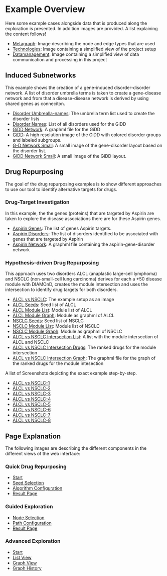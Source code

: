 # Example Overview
Here some example cases alongside data that is produced along the exploration is presented. In addition images are provided.
A list explaining the content follows!

- [Metagraph](metagraph.png): Image describing the node and edge types that are used
- [Technologies](Technologies.png): Image containing a simplified view of the project setup
- [Datamanagement](Datamanagement.png): Image containing a simplified view of data communication and processing in this project


## Induced Subnetworks
This example shows the creation of a gene-induced disorder-disorder network. A list of disorder umbrella terms is taken to create a gene-disease network and from that a disease-disease network is derived by using shared genes as conneciton.

- [Disorder Umbrealla-names](induced_subnetworks/disorder_umbrellas.list): The umbrella term list used to create the disorder lists
- [Disorder Names](induced_subnetworks/disorders.list): List of all disorders used for the GiDD
- [GiDD Network](induced_subnetworks/GiDD.graphml): A graphml file for the GiDD
- [GiDD](induced_subnetworks/GiDD-network.png): A high resolution image of the GiDD with colored disorder groups and labeled subgroups.
- [G-D Network Small](induced_subnetworks/GiDD-network_small-genes.png): A small image of the gene-disorder layout based on the disorder list.
- [GiDD Network Small](induced_subnetworks/GiDD-network_small.png): A small image of the GiDD layout.

## Drug Repurposing
The goal of the drug repurposing examples is to show different approaches to use our tool to identify alternative targets for drugs.

### Drug-Target Investigation
In this example, the the genes (proteins) that are targeted by Aspirin are taken to explore the disease associations there are for these Aspirin genes.

- [Aspirin Genes](drug_repurposing/drug-target_investigation/Aspirin-module.png): The list of genes Aspirin targets.
- [Aspirin Disorders](drug_repurposing/drug-target_investigation/Aspirin-disorder.list): The list of disorders identified to be associated with genes that are targeted by Aspirin
- [Aspirin Network](drug_repurposing/drug-target_investigation/Aspirin-targets.graphml): A graphml file containing the aspirin-gene-disorder network


### Hypothesis-driven Drug Repurposing
This approach uses two disorders ALCL (anaplastic large-cell lymphoma) and NSCLC (non-small-cell lung carcinoma) derives for each a +50 disease module with DIAMOnD, creates the module intersection and uses the intersection to identify drug targets for both disorders.

- [ALCL vs NSCLC](drug_repurposing/hypothesis_driven_drug_repurposing/alcl_vs_nsclc.png): The example setup as an image
- [ALCL Seeds](drug_repurposing/hypothesis_driven_drug_repurposing/ALCL_seeds.tsv): Seed list of ALCL
- [ALCL Module List](drug_repurposing/hypothesis_driven_drug_repurposing/ALCL_module.tsv): Module list of ALCL
- [ALCL Module Graph](drug_repurposing/hypothesis_driven_drug_repurposing/ALCL_module.graphml): Module as graphml of ALCL
- [NSCLC Seeds](drug_repurposing/hypothesis_driven_drug_repurposing/NSCLC_seeds.tsv): Seed list of NSCLC
- [NSCLC Module List](drug_repurposing/hypothesis_driven_drug_repurposing/NSCLC_module.tsv): Module list of NSCLC
- [NSCLC Module Graph](drug_repurposing/hypothesis_driven_drug_repurposing/NSCLC_module.graphml): Module as graphml of NSCLC
- [ALCL vs NSCLC Intersection List](drug_repurposing/hypothesis_driven_drug_repurposing/ALCL-NSCLC_modules_intersecting.tsv): A list with the module intersection of ALCL and NSCLC
- [ALCL vs NSCLC Intersection Drugs](drug_repurposing/hypothesis_driven_drug_repurposing/ALCL-NSCLC_modules_intersecting-drugs.tsv): The ranked drugs for the module intersection
- [ALCL vs NSCLC Intersection Graph](drug_repurposing/hypothesis_driven_drug_repurposing/ALCL-NSCLC_modules_intersecting-drugs.graphml): The graphml file for the graph of the ranked drugs for the module intesection

A list of Screenshots depicting the exact example step-by-step.

- [ALCL vs NSCLC-1](drug_repurposing/hypothesis_driven_drug_repurposing/alcl_vs_nsclc-1.png)
- [ALCL vs NSCLC-2](drug_repurposing/hypothesis_driven_drug_repurposing/alcl_vs_nsclc-2.png)
- [ALCL vs NSCLC-3](drug_repurposing/hypothesis_driven_drug_repurposing/alcl_vs_nsclc-3.png)
- [ALCL vs NSCLC-4](drug_repurposing/hypothesis_driven_drug_repurposing/alcl_vs_nsclc-4.png)
- [ALCL vs NSCLC-5](drug_repurposing/hypothesis_driven_drug_repurposing/alcl_vs_nsclc-5.png)
- [ALCL vs NSCLC-6](drug_repurposing/hypothesis_driven_drug_repurposing/alcl_vs_nsclc-6.png)
- [ALCL vs NSCLC-7](drug_repurposing/hypothesis_driven_drug_repurposing/alcl_vs_nsclc-7.png)
- [ALCL vs NSCLC-8](drug_repurposing/hypothesis_driven_drug_repurposing/alcl_vs_nsclc-8.png)



## Page Explanation
The following images are describing the different components in the different views of the web interface:

### Quick Drug Repurposing
- [Start](page_explanation/Quick_start.png)
- [Seed Selection](page_explanation/Quick_seeds.png)
- [Algorithm Configuration](page_explanation/Quick_algorithm.png)
- [Result Page](page_explanation/Quick_results.png)

### Guided Exploration

- [Node Selection](page_explanation/Guided_nodes.png)
- [Path Configuration](page_explanation/Guided_paths.png)
- [Result Page](page_explanation/Guided_result.png)

### Advanced Exploration

- [Start](page_explanation/Advanced_start.png)
- [List View](page_explanation/Advanced_list.png)
- [Graph View](page_explanation/Advanced_graph.png)
- [Graph History](page_explanation/Advanced_history.png)
